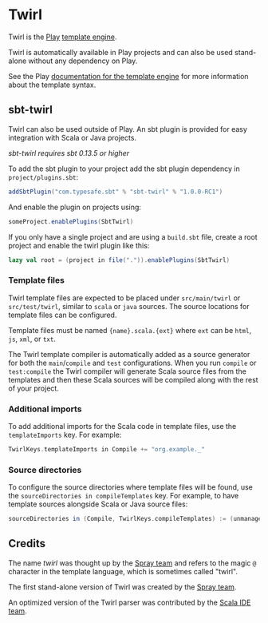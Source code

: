 Twirl
=====

Twirl is the [Play][play-site] [template engine][docs].

Twirl is automatically available in Play projects and can also be used
stand-alone without any dependency on Play.

See the Play [documentation for the template engine][docs] for more information
about the template syntax.


sbt-twirl
---------

Twirl can also be used outside of Play. An sbt plugin is provided for easy
integration with Scala or Java projects.

*sbt-twirl requires sbt 0.13.5 or higher*

To add the sbt plugin to your project add the sbt plugin dependency in
`project/plugins.sbt`:

```scala
addSbtPlugin("com.typesafe.sbt" % "sbt-twirl" % "1.0.0-RC1")
```

And enable the plugin on projects using:

```scala
someProject.enablePlugins(SbtTwirl)
```

If you only have a single project and are using a `build.sbt` file, create a
root project and enable the twirl plugin like this:

```scala
lazy val root = (project in file(".")).enablePlugins(SbtTwirl)
```

### Template files

Twirl template files are expected to be placed under `src/main/twirl` or
`src/test/twirl`, similar to `scala` or `java` sources. The source locations for
template files can be configured.

Template files must be named `{name}.scala.{ext}` where `ext` can be `html`,
`js`, `xml`, or `txt`.

The Twirl template compiler is automatically added as a source generator for
both the `main`/`compile` and `test` configurations. When you run `compile` or
`test:compile` the Twirl compiler will generate Scala source files from the
templates and then these Scala sources will be compiled along with the rest of
your project.

### Additional imports

To add additional imports for the Scala code in template files, use the
`templateImports` key. For example:

```scala
TwirlKeys.templateImports in Compile += "org.example._"
```

### Source directories

To configure the source directories where template files will be found, use the
`sourceDirectories in compileTemplates` key. For example, to have template
sources alongside Scala or Java source files:

```scala
sourceDirectories in (Compile, TwirlKeys.compileTemplates) := (unmanagedSourceDirectories in Compile).value
```


Credits
-------

The name *twirl* was thought up by the [Spray team][spray] and refers to the
magic `@` character in the template language, which is sometimes called "twirl".

The first stand-alone version of Twirl was created by the [Spray team][spray].

An optimized version of the Twirl parser was contributed by the
[Scala IDE team][scala-ide].


[play-site]: http://www.playframework.com
[docs]: http://www.playframework.com/documentation/2.3.x/ScalaTemplates
[spray]: https://github.com/spray
[scala-ide]: https://github.com/scala-ide
